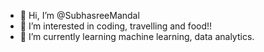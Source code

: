 - 👋 Hi, I’m @SubhasreeMandal
- 👀 I’m interested in coding, travelling and food!!
- 🌱 I’m currently learning machine learning, data analytics.

<!---
SubhasreeMandal/SubhasreeMandal is a ✨ special ✨ repository because its `README.md` (this file) appears on your GitHub profile.
You can click the Preview link to take a look at your changes.
--->
